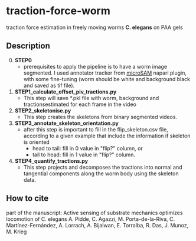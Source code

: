 # traction-force-worm
traction force estimation in freely moving worms **C. elegans** on PAA gels

## Description
0. **STEP0**
   + prerequisites to apply the pipeline is to have a worm image segmented. I used annotator tracker from [microSAM](https://github.com/computational-cell-analytics/micro-sam) napari plugin, with some fine-tuning (worm should be white and background black and saved as tif file).
1. **STEP1_calculate_offset_piv_tractions.py**
    + This step will save *.pkl file with worm, background and tractionsestimated for each frame in the video 
2. **STEP2_skeletonise.py**
    + This step creates the skeletons from binary segmented videos. 
3. **STEP3_annotate_skeleton_orientation.py**
    + after this step is important to fill in the flip_skeleton.csv file, according to a given example that include the information if skeleton is oriented
       + head to tail: fill in 0 value in "flip?" column, or
       + tail to head: fill in 1 value in "flip?" column.
4. **STEP4_quantify_tractions.py**
    + This step projects and decomposes the tractions into normal and tangential components along the worm body using the skeleton data.


## How to cite 
part of the manuscript: Active sensing of substrate mechanics optimizes locomotion of C. elegans A. Pidde, C. Agazzi, M. Porta-de-la-Riva, C. Martínez-Fernández, A. Lorrach, A. Bijalwan, E. Torralba, R. Das, J. Munoz, M. Krieg
